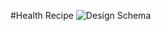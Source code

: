 #Health Recipe
![Design Schema](https://github.com/raymondha21/health-recipe/main/static/images/health-recipe.png?raw=true)
